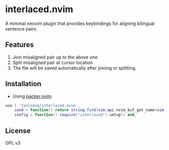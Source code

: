 # interlaced.nvim

A minimal neovim plugin that provides keybindings for aligning bilingual sentence pairs.

## Features

1. Join misaligned pair up to the above one
2. Split misaligned pair at cursor location
3. The file will be saved automatically after joining or splitting.

## Installation

+ Using [packer.nvim](https://github.com/wbthomason/packer.nvim)

```lua
use { 'tanloong/interlaced.nvim',
    cond = function() return string.find(vim.api.nvim_buf_get_name(vim.api.nvim_get_current_buf()), "interlaced.*%.txt$") and true or false end,
    config = function() require("interlaced").setup() end,
```

## License

GPL v3
